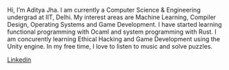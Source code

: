 Hi, I’m Aditya Jha.
I am currently a Computer Science & Engineering undergrad at IIT, Delhi.
My interest areas are Machine Learning, Compiler Design, Operating Systems and Game Development.
I have started learning functional programming with Ocaml and system programming with Rust.
I am concurently learning Ethical Hacking and Game Development using the Unity engine.
In my free time, I love to listen to music and solve puzzles.

<a href="https://www.linkedin.com/in/adityajha-iitd/">Linkedin</a>
